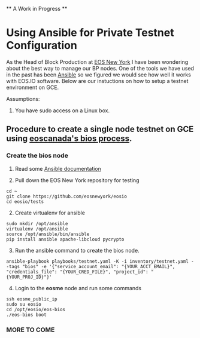 ** A Work in Progress **

# Using Ansible for Private Testnet Configuration

As the Head of Block Production at [EOS New York](eosnewyork.io) I have been wondering about the best way to manage our BP nodes. One of the tools we have used in the past has been [Ansible](http://docs.ansible.com) so we figured we would see how well it works with EOS.IO software. Below are our instuctions on how to setup a testnet environment on GCE.

Assumptions:
1. You have sudo access on a Linux box.

## Procedure to create a single node testnet on GCE using [eoscanada's bios process](https://github.com/eoscanada/eos-bios).

### Create the bios node 

1. Read some [Ansible documentation](http://docs.ansible.com/ansible/latest/scenario_guides/guide_gce.html)

1. Pull down the EOS New York repository for testing
```
cd ~
git clone https://github.com/eosnewyork/eosio
cd eosio/tests
```
2. Create virtualenv for ansible
```
sudo mkdir /opt/ansible
virtualenv /opt/ansible
source /opt/ansible/bin/ansible
pip install ansible apache-libcloud pycrypto
```

3. Run the ansible command to create the bios node.
```
ansible-playbook playbooks/testnet.yaml -K -i inventory/testnet.yaml --tags "bios" -e '{"service_account_email": "{YOUR_ACCT_EMAIL}", "credentials_file": "{YOUR_CRED_FILE}", "project_id": "{YOUR_PROJ_ID}"}' 
```

4. Login to the **eosme** node and run some commands
```
ssh eosme_public_ip
sudo su eosio
cd /opt/eosio/eos-bios
./eos-bios boot
```

### MORE TO COME